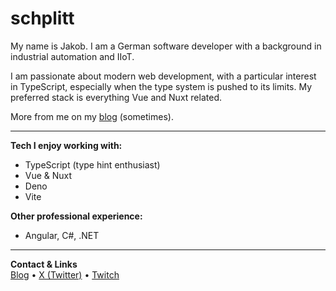 # schplitt

My name is Jakob. I am a German software developer with a background in industrial automation and IIoT.

I am passionate about modern web development, with a particular interest in TypeScript, especially when the type system is pushed to its limits. My preferred stack is everything Vue and Nuxt related.

More from me on my [blog](https://schplitt.me/blog) (sometimes).

---

**Tech I enjoy working with:**
- TypeScript (type hint enthusiast)
- Vue & Nuxt
- Deno
- Vite

**Other professional experience:**
- Angular, C#, .NET

---

**Contact & Links**  
[Blog](https://schplitt.me/blog) • [X (Twitter)](https://x.com/schplitt) • [Twitch](https://www.twitch.tv/schplitt)